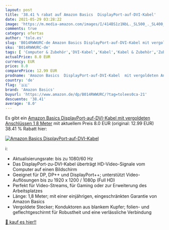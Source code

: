 ```yaml
---
layout: post
title: '38.41 % rabat auf Amazon Basics  DisplayPort-auf-DVI-Kabel'
date: 2021-05-29 03:28:22
image: 'https://m.media-amazon.com/images/I/414BS1z1NbL._SL500_._SL400_.jpg'
comments: true
category: ofertas
author: 'tole.es'
slug: 'B014RWWURC-de Amazon Basics DisplayPort-auf-DVI-Kabel mit vergoldeten...'
sku: 'B014RWWURC-de'
tags: [ 'Computer & Zubehör','DVI-Kabel','Kabel','Kabel & Zubehör','Zubehör','amazon basics', ]
actualPrice: 8.0 EUR
currency: EUR
price: 8.0
comparePrice: 12.99 EUR
prodname: 'Amazon Basics  DisplayPort-auf-DVI-Kabel  mit vergoldeten Anschlüssen  1 8 Meter'
country: 'de'
flag: '🇩🇪'
brand: 'Amazon Basics'
buyurl: 'https://www.amazon.de/dp/B014RWWURC/?tag=tolees0ca-21'
descuento: '38.41'
average: '8.0'
---
```


Es gibt ein [Amazon Basics  DisplayPort-auf-DVI-Kabel  mit vergoldeten Anschlüssen  1 8 Meter](https://www.amazon.de/dp/B014RWWURC/?tag=tolees0ca-21) mit aktuellem Preis 8.0 EUR (original: 12.99 EUR) 38.41 % Rabatt hier:

[![Amazon Basics  DisplayPort-auf-DVI-Kabel](https://m.media-amazon.com/images/I/414BS1z1NbL._SL500_._SL400_.jpg)](https://www.amazon.de/dp/B014RWWURC/?tag=tolees0ca-21)

ℹ️:

- Aktualisierungsrate: bis zu 1080/60 Hz
- Das DisplayPort-zu-DVI-Kabel überträgt HD-Video-Signale vom Computer auf einen Bildschirm
- Geeignet für DP, DP++ und DisplayPort++; unterstützt Video-Auflösungen bis zu 1920 x 1200 / 1080p (Full HD)
- Perfekt für Video-Streams, für Gaming oder zur Erweiterung des Arbeitsplatzes
- Länge: 1,8 Meter; mit einer einjährigen, eingeschränkten Garantie von Amazon Basics
- Vergoldete Stecker; Konduktoren aus blankem Kupfer; folien- und geflechtgeschirmt für Robustheit und eine verlässliche Verbindung

[🛒 kauf es hier!!](https://www.amazon.de/dp/B014RWWURC/?tag=tolees0ca-21)
